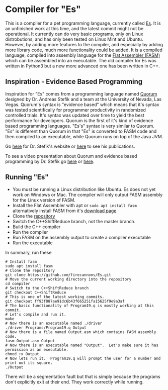 # Compiler for "Es"

This is a compiler for a pet programming language, currently called [Es](https://blazblue.wiki/wiki/Es).  It is an unfinished work at this time, and the latest commit might not be operational.  It currently can do very basic programs, only on Linux distrobutions, and has only been tested on Linux Mint and Ubuntu.  However, by adding more features to the compiler, and especially by adding more library code, much more functionality could be added.  It is a compiled language, compiled into assembly language for the [Flat Assembler (FASM)](https://flatassembler.net/) which can be assembled into an executable.  The old compiler for Es was written in Python3 but a new more advanced one has been written in C++.
 
## Inspiration - Evidence Based Programming
Inspiration for "Es" comes from a programming language named [Quorum](https://quorumlanguage.com/) designed by Dr. Andreas Stefik and a team at the University of Nevada, Las Vegas.  Quorum's syntax is "evidence based" which means that it's syntax was tested scientifically for programmer productivity in randomized controlled trials.  It's syntax was updated over time to yield the best performance for developers.  Quorum is the first of it's kind of evidence based programming languages.  "Es's" syntax is very similar to Quorum.  "Es" is different than Quorum in that "Es" is converted to FASM code and then compiled to an executable, while Quorum runs on top of the Java JVM.

Go [here](https://web.cs.unlv.edu/stefika/) for Dr. Stefik's website or [here](https://web.cs.unlv.edu/stefika/research.html) to see his publications.

To see a video presentation about Quorum and evidence based programming by Dr. Stefik go [here](https://www.youtube.com/watch?v=uEFrE6cgVNY) or [here](https://www.youtube.com/watch?v=VLBSvWZ5VuQ).

## Running "Es"
- You must be running a Linux distribution like Ubuntu.  Es does not yet work on Windows or Mac.  The compiler will only output FASM assembly for the Linux version of FASM.
- Install the Flat Assembler with apt or `sudo apt install fasm`<br>alternatively install FASM from it's [download page](https://flatassembler.net/download.php)
- Clone the [repository](https://github.com/firecannons/Es.git)
- Switch the C++ShiftReduce branch, not the master branch.
- Build the C++ compiler
- Run the compiler
- Run FASM on the assembly output to create a compiler executable
- Run the executable

In summary, run these
```
# Install fasm
sudo apt install fasm
# Clone the repository
git clone https://github.com/firecannons/Es.git
# Move the current working directory into the repository
cd compiler
# Switch to the C++ShiftReduce branch
git checkout C++ShiftReduce
# This is one of the latest working commits.
git checkout ff93f887ae91dc6b43f665251fa15625f9e9a3af
# The basic functionality of Program19.q is mostly working at this commit.
# Let's compile and run it.
make
# Now there is an executable named ./driver
./driver Programs/Program19.q Output
# Now there is a file named Output.asm which contains FASM assembly code.
fasm Output.asm Output
# Now there is an executable named "Output".  Let's make sure it has permission as an executable.
chmod +x Output
# Now lets run it.  Program19.q will prompt the user for a number and print out its square.
./Output
```
There will be a segmentation fault but that is simply because the programs don't explicitly exit at their end.  They work correctly while running.
